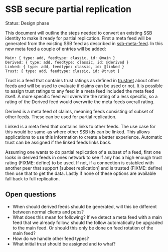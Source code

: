 # SSB secure partial replication

Status: Design phase

This document will outline the steps needed to convert an existing SSB
identity to make it ready for partial replication. First a meta feed
will be generated from the existing SSB feed as described in
[ssb-meta-feed]. In this new meta feed a couple of entries will be
added:

```
Main: { type: add, feedtype: classic, id: @main }
Derived: { type: add, feedtype: classic, id: @derived }
Linked: { type: add, feedtype: classic, id: @linked }
Trust: { type: add, feedtype: classic, id: @trust }
```

Trust is a feed that contains trust ratings as defined in [trustnet]
about other feeds and will be used to evaluate if claims can be used
or not. It is possible to assign trust ratings to any feed in a meta
feed included the meta feed itself. A more specific feed will
overwrite the rating of a less specific, so a rating of the Derived
feed would overwrite the meta feeds overall rating.

Derived is a meta feed of claims, meaning feeds consisting of subset
of other feeds. These can be used for partial replication.

Linked is a meta feed that contains links to other feeds. The use case 
for this would be same-as where other SSB ids can be linked. This allows
applications to use this information to create a better experience. Automatic
trust can be assigned if the linked feeds links back.

Assuming one wants to do partial replication of a subset of a feed,
first one looks in derived feeds in ones network to see if any has a
high enough trust rating (FIXME: define) to be used. If not, if a
connection is establed with another peer that support [subset
replication] and is trusted (FIXME: define) then use that to get the
data. Lastly if none of these options are available fall back to full
replication.

## Open questions

- When should derived feeds should be generated, will this be
  different between normal clients and pubs?
- What does this mean for following? If we detect a meta feed with a
  main feed that we already follow, should the follow automatically be
  upgraded to the main feed. Or should this only be done on feed
  rotation of the main feed?
- How do we handle other feed types?
- What initial trust should be assigned and to what?

[ssb-meta-feed]: https://github.com/ssb-ngi-pointer/ssb-meta-feed
[trustnet]: https://github.com/cblgh/trustnet
[subset]: https://github.com/ssb-ngi-pointer/ssb-subset-replication
